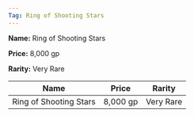```yaml
---
Tag: Ring of Shooting Stars
---
```


**Name:** Ring of Shooting Stars

**Price:** 8,000 gp

**Rarity:** Very Rare

| Name     | Price     | Rarity     |
| -------- | --------- | ---------- |
| Ring of Shooting Stars | 8,000 gp | Very Rare |
